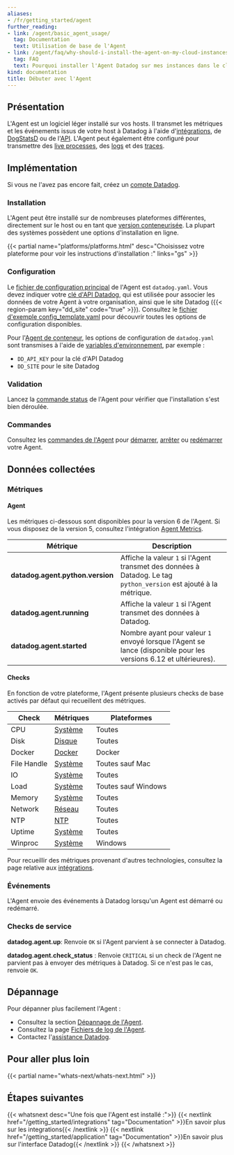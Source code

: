 ```yaml
---
aliases:
- /fr/getting_started/agent
further_reading:
- link: /agent/basic_agent_usage/
  tag: Documentation
  text: Utilisation de base de l'Agent
- link: /agent/faq/why-should-i-install-the-agent-on-my-cloud-instances/
  tag: FAQ
  text: Pourquoi installer l'Agent Datadog sur mes instances dans le cloud ?
kind: documentation
title: Débuter avec l'Agent
---
```

## Présentation

L'Agent est un logiciel léger installé sur vos hosts. Il transmet les métriques et les événements issus de votre host à Datadog à l'aide d'[intégrations][1], de [DogStatsD][2] ou de l'[API][3]. L'Agent peut également être configuré pour transmettre des [live processes][4], des [logs][5] et des [traces][6].

## Implémentation

Si vous ne l'avez pas encore fait, créez un [compte Datadog][7].

### Installation

L'Agent peut être installé sur de nombreuses plateformes différentes, directement sur le host ou en tant que [version conteneurisée][8]. La plupart des systèmes possèdent une options d'installation en ligne.

{{< partial name="platforms/platforms.html" desc="Choisissez votre plateforme pour voir les instructions d'installation :" links="gs" >}}

### Configuration

Le [fichier de configuration principal][9] de l'Agent est `datadog.yaml`. Vous devez indiquer votre [clé d'API Datadog][10], qui est utilisée pour associer les données de votre Agent à votre organisation, ainsi que le site Datadog ({{< region-param key="dd_site" code="true" >}}). Consultez le [fichier d'exemple config_template.yaml][11] pour découvrir toutes les options de configuration disponibles.

Pour l'[Agent de conteneur][8], les options de configuration de `datadog.yaml` sont transmises à l'aide de [variables d'environnement][12], par exemple :

- `DD_API_KEY` pour la clé d'API Datadog
- `DD_SITE` pour le site Datadog

### Validation

Lancez la [commande status][13] de l'Agent pour vérifier que l'installation s'est bien déroulée.

### Commandes

Consultez les [commandes de l'Agent][14] pour [démarrer][15], [arrêter][16] ou [redémarrer][17] votre Agent.

## Données collectées

### Métriques

#### Agent

Les métriques ci-dessous sont disponibles pour la version 6 de l'Agent. Si vous disposez de la version 5, consultez l'intégration [Agent Metrics][18].

| Métrique                           | Description                                                                                                          |
| -------------------------------- | -------------------------------------------------------------------------------------------------------------------- |
| **datadog.agent.python.version** | Affiche la valeur `1` si l'Agent transmet des données à Datadog. Le tag `python_version` est ajouté à la métrique. |
| **datadog.agent.running**        | Affiche la valeur `1` si l'Agent transmet des données à Datadog.                                                 |
| **datadog.agent.started**        | Nombre ayant pour valeur `1` envoyé lorsque l'Agent se lance (disponible pour les versions 6.12 et ultérieures).                                        |

#### Checks

En fonction de votre plateforme, l'Agent présente plusieurs checks de base activés par défaut qui recueillent des métriques.

| Check       | Métriques       | Plateformes          |
| ----------- | ------------- | ------------------ |
| CPU         | [Système][19]  | Toutes                |
| Disk        | [Disque][20]    | Toutes                |
| Docker      | [Docker][21]  | Docker             |
| File Handle | [Système][19]  | Toutes sauf Mac     |
| IO          | [Système][19]  | Toutes                |
| Load        | [Système][19]  | Toutes sauf Windows |
| Memory      | [Système][19]  | Toutes                |
| Network     | [Réseau][22] | Toutes                |
| NTP         | [NTP][23]     | Toutes                |
| Uptime      | [Système][19]  | Toutes                |
| Winproc     | [Système][19]  | Windows            |

Pour recueillir des métriques provenant d'autres technologies, consultez la page relative aux [intégrations][24].

### Événements

L'Agent envoie des événements à Datadog lorsqu'un Agent est démarré ou redémarré.

### Checks de service

**datadog.agent.up**:
Renvoie `OK` si l'Agent parvient à se connecter à Datadog.

**datadog.agent.check_status** : 
Renvoie `CRITICAL` si un check de l'Agent ne parvient pas à envoyer des métriques à Datadog. Si ce n'est pas le cas, renvoie `OK`.

## Dépannage

Pour dépanner plus facilement l'Agent :

- Consultez la section [Dépannage de l'Agent][25].
- Consultez la page [Fichiers de log de l'Agent][26].
- Contactez l'[assistance Datadog][27].

## Pour aller plus loin

{{< partial name="whats-next/whats-next.html" >}}

<p>

## Étapes suivantes

{{< whatsnext desc="Une fois que l'Agent est installé :">}}
{{< nextlink href="/getting_started/integrations" tag="Documentation" >}}En savoir plus sur les integrations{{< /nextlink >}}
{{< nextlink href="/getting_started/application" tag="Documentation" >}}En savoir plus sur l'interface Datadog{{< /nextlink >}}
{{< /whatsnext >}}

[1]: /integrations/
[2]: /metrics/dogstatsd_metrics_submission/
[3]: /api/
[4]: /infrastructure/process/
[5]: /logs/
[6]: /tracing/
[7]: https://www.datadoghq.com
[8]: https://github.com/DataDog/datadog-agent/tree/main/Dockerfiles/agent
[9]: /agent/guide/agent-configuration-files/#agent-main-configuration-file
[10]: https://app.datadoghq.com/organization-settings/api-keys
[11]: https://github.com/DataDog/datadog-agent/blob/master/pkg/config/config_template.yaml
[12]: https://github.com/DataDog/datadog-agent/tree/main/Dockerfiles/agent#environment-variables
[13]: /agent/guide/agent-commands/#agent-status-and-information
[14]: /agent/guide/agent-commands/
[15]: /agent/guide/agent-commands/#start-the-agent
[16]: /agent/guide/agent-commands/#stop-the-agent
[17]: /agent/guide/agent-commands/#restart-the-agent
[18]: /integrations/agent_metrics/
[19]: /integrations/system/#metrics
[20]: /integrations/disk/#metrics
[21]: /agent/docker/data_collected/#metrics
[22]: /integrations/network/#metrics
[23]: /integrations/ntp/#metrics
[24]: /getting_started/integrations/
[25]: /agent/troubleshooting/
[26]: /agent/guide/agent-log-files/
[27]: /help/